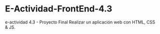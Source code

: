 # E-Actividad-FrontEnd-4.3
e-actividad 4.3 - Proyecto Final Realizar un aplicación web con HTML, CSS &amp; JS.
